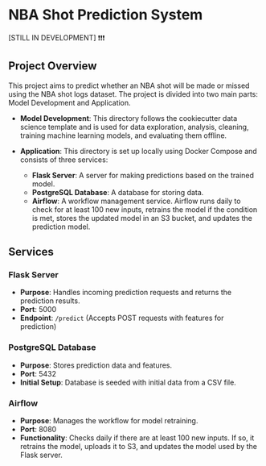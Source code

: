 # NBA Shot Prediction System

[STILL IN DEVELOPMENT] ❗❗❗

## Project Overview

This project aims to predict whether an NBA shot will be made or missed using the NBA shot logs dataset. The project is divided into two main parts: Model Development and Application.

- **Model Development**: This directory follows the cookiecutter data science template and is used for data exploration, analysis, cleaning, training machine learning models, and evaluating them offline.
  
- **Application**: This directory is set up locally using Docker Compose and consists of three services:
  - **Flask Server**: A server for making predictions based on the trained model.
  - **PostgreSQL Database**: A database for storing data.
  - **Airflow**: A workflow management service. Airflow runs daily to check for at least 100 new inputs, retrains the model if the condition is met, stores the updated model in an S3 bucket, and updates the prediction model.

## Services

### Flask Server

- **Purpose**: Handles incoming prediction requests and returns the prediction results.
- **Port**: 5000
- **Endpoint**: `/predict` (Accepts POST requests with features for prediction)

### PostgreSQL Database

- **Purpose**: Stores prediction data and features.
- **Port**: 5432
- **Initial Setup**: Database is seeded with initial data from a CSV file.

### Airflow

- **Purpose**: Manages the workflow for model retraining.
- **Port**: 8080
- **Functionality**: Checks daily if there are at least 100 new inputs. If so, it retrains the model, uploads it to S3, and updates the model used by the Flask server.
